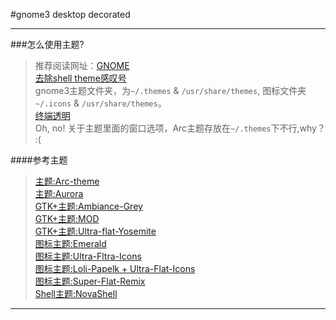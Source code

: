 #gnome3 desktop decorated
****

###怎么使用主题?  
>推荐阅读网址：[GNOME](https://wiki.archlinux.org/index.php/GNOM://wiki.archlinux.org/index.php/GNOME)  
>[去除shell theme感叹号](http://tieba.baidu.com/p/1889739505)  
>gnome3主题文件夹，为`~/.themes` & `/usr/share/themes`, 图标文件夹`~/.icons` & `/usr/share/themes`。  
>[终端透明](http://lishaohui.qd.blog.163.com/blog/static/4865891620140711732648/)  
>Oh, no! 关于主题里面的窗口选项，Arc主题存放在`~/.themes`下不行,why？ :(  

####参考主题
>[主题:Arc-theme](https://github.com/horst3180/Arc-theme)  
>[主题:Aurora](http://gnome-look.org/content/show.php/Aurora?content=170523)  
>[GTK+主题:Ambiance-Grey](http://www.21ops.com/linux/28467.html)  
>[GTK+主题:MOD](http://gnome-look.org/content/show.php/MOD?content=166260)  
>[GTK+主题:Ultra-flat-Yosemite](http://gnome-look.org/content/show.php/Ultra-flat-Yosemite?content=168521)  
>[图标主题:Emerald](http://www.linuxidc.com/Linux/2014-11/109142.htm)  
>[图标主题:Ultra-Fltra-Icons](http://imcn.me/html/y2014/22225.html)  
>[图标主题:Loli-Papelk + Ultra-Flat-Icons](http://gnome-look.org/content/show.php/Loli-Papelk+%2B+Ultra-Flat-Icons?content=169944)  
>[图标主题:Super-Flat-Remix](http://gnome-look.org/content/show.php/Super+flat+remix+icon+theme?content=169073)  
>[Shell主题:NovaShell](http://gnome-look.org/content/show.php/NovaShell?content=151522)  
****
